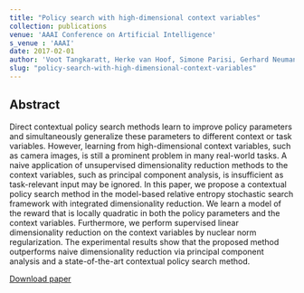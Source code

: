 ```yaml
---
title: "Policy search with high-dimensional context variables"
collection: publications
venue: 'AAAI Conference on Artificial Intelligence'
s_venue : 'AAAI'
date: 2017-02-01
author: 'Voot Tangkaratt, Herke van Hoof, Simone Parisi, Gerhard Neumann, Jan Peters, Masashi Sugiyama'
slug: "policy-search-with-high-dimensional-context-variables"
---
```


<div>
<h2>Abstract</h2>
<p>
Direct contextual policy search methods learn to improve policy parameters and simultaneously generalize these parameters to different context or task variables. However, learning from high-dimensional context variables, such as camera images, is still a prominent problem in many real-world tasks. A naive application of unsupervised dimensionality reduction methods to the context variables, such as principal component analysis, is insufficient as task-relevant input may be ignored. In this paper, we propose a contextual policy search method in the model-based relative entropy stochastic search framework with integrated dimensionality reduction. We learn a model of the reward that is locally quadratic in both the policy parameters and the context variables. Furthermore, we perform supervised linear dimensionality reduction on the context variables by nuclear norm regularization. The experimental results show that the proposed method outperforms naive dimensionality reduction via principal component analysis and a state-of-the-art contextual policy search method.
</p>
</div>

[Download paper](https://ojs.aaai.org/index.php/AAAI/article/view/10911)

